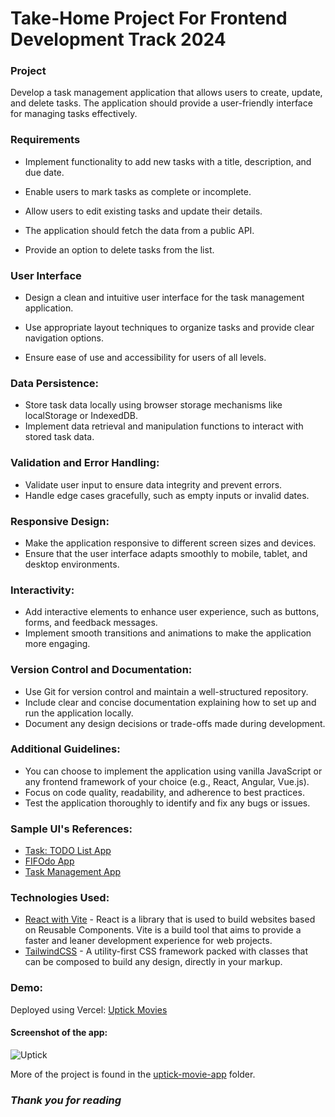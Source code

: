 # Take-Home Project For Frontend Development Track 2024

### Project

Develop a task management application that allows users to create, update, and delete tasks. The application should provide a user-friendly
interface for managing tasks effectively.

### Requirements

- Implement functionality to add new tasks with a title, description, and due date.

- Enable users to mark tasks as complete or incomplete.

- Allow users to edit existing tasks and update their details.

- The application should fetch the data from a public API.

- Provide an option to delete tasks from the list.

### User Interface
-   Design a clean and intuitive user interface for the task management application.

-   Use appropriate layout techniques to organize tasks and provide clear navigation options.

-   Ensure ease of use and accessibility for users of all levels.

### Data Persistence:
-   Store task data locally using browser storage mechanisms like localStorage or IndexedDB.
-   Implement data retrieval and manipulation functions to interact with stored task data.

### Validation and Error Handling:
-   Validate user input to ensure data integrity and prevent errors.
-   Handle edge cases gracefully, such as empty inputs or invalid dates.

### Responsive Design:
-   Make the application responsive to different screen sizes and devices.
-   Ensure that the user interface adapts smoothly to mobile, tablet, and desktop environments.

### Interactivity:
-   Add interactive elements to enhance user experience, such as buttons, forms, and feedback messages.
-   Implement smooth transitions and animations to make the application more engaging.

### Version Control and Documentation:
-   Use Git for version control and maintain a well-structured repository.
-   Include clear and concise documentation explaining how to set up and run the application locally.
-   Document any design decisions or trade-offs made during development.

### Additional Guidelines:
-   You can choose to implement the application using vanilla JavaScript or any frontend framework of your choice (e.g., React, Angular,
Vue.js).
-   Focus on code quality, readability, and adherence to best practices.
-   Test the application thoroughly to identify and fix any bugs or issues.

### Sample UI's References:
-   [Task: TODO List App](https://dribbble.com/shots/12099221-Tasx-Todo-List-App)
-   [FIFOdo App](https://dribbble.com/shots/18675079-FIFOdo-app)
-   [Task Management App](https://dribbble.com/shots/19752197-Task-Management-App)

### Technologies Used:
-   [React with Vite](https://vitejs.dev/guide/) - React is a library that is used to build websites based on Reusable Components. Vite is a build tool that aims to provide a faster and leaner development experience for web projects.
-   [TailwindCSS](https://tailwindcss.com/) - A utility-first CSS framework packed with classes that can be composed to build any design, directly in your markup.

### Demo:

Deployed using Vercel:
[Uptick Movies](https://uptick-frontend-development.vercel.app/)

#### Screenshot of the app:

![Uptick](./uptick-movie-app/src/images/sc_uptick.png)

More of the project is found in the [uptick-movie-app](./uptick-movie-app) folder.

### *Thank you for reading*